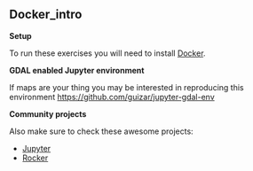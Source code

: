 ## Docker_intro

**Setup**

To run these exercises you will need to install [Docker](http://Docker.com/).

**GDAL enabled Jupyter environment**

If maps are your thing you may be interested in reproducing this environment https://github.com/guizar/jupyter-gdal-env

**Community projects**

Also make sure to check these awesome projects:
- [Jupyter](http://jupyter.org/)
- [Rocker](https://www.rocker-project.org)
